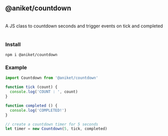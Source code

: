 ## @aniket/countdown
<br>
A JS class to countdown seconds and trigger events on tick and completed
<br>
<br>


### Install
```
npm i @aniket/countdown
```

### Example


```js
import Countdown from '@aniket/countdown'

function tick (count) {
  console.log('COUNT : ', count)
}

function completed () {
  console.log('COMPLETED!')
}

// create a countdown timer for 5 seconds
let timer = new Countdown(5, tick, completed)
```
